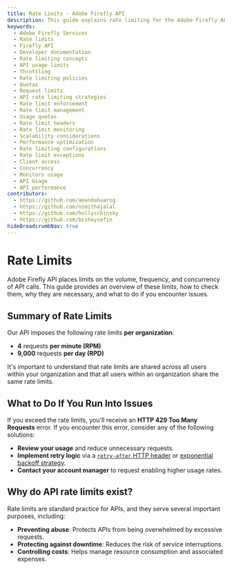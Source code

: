 ```yaml
---
title: Rate Limits - Adobe Firefly API
description: This guide explains rate limiting for the Adobe Firefly API.
keywords:
  - Adobe Firefly Services
  - Rate limits
  - Firefly API
  - Developer documentation
  - Rate limiting concepts
  - API usage limits
  - Throttling
  - Rate limiting policies
  - Quotas
  - Request limits
  - API rate limiting strategies
  - Rate limit enforcement
  - Rate limit management
  - Usage quotas
  - Rate limit headers
  - Rate limit monitoring
  - Scalability considerations
  - Performance optimization
  - Rate limiting configurations
  - Rate limit exceptions
  - Client access
  - Concurrency
  - Monitors usage
  - API Usage
  - API performance
contributors:
  - https://github.com/amandahuarng
  - https://github.com/nimithajalal
  - https://github.com/hollyschinsky
  - https://github.com/bishoysefin
hideBreadcrumbNav: true
---
```


# Rate Limits

Adobe Firefly API places limits on the volume, frequency, and concurrency of API calls. This guide provides an overview of these limits, how to check them, why they are necessary, and what to do if you encounter issues.

## Summary of Rate Limits

Our API imposes the following rate limits **per organization**:

* **4** requests **per minute (RPM)**
* **9,000** requests **per day (RPD)**

It's important to understand that rate limits are shared across all users within your organization and that all users within an organization share the same rate limits.

## What to Do If You Run Into Issues

If you exceed the rate limits, you'll receive an **HTTP 429 Too Many Requests** error. If you encounter this error, consider any of the following solutions:

- **Review your usage** and reduce unnecessary requests.
- **Implement retry logic** via a [`retry-after` HTTP header](https://developer.mozilla.org/en-US/docs/Web/HTTP/Headers/Retry-After) or [exponential backoff strategy](https://en.wikipedia.org/wiki/Exponential_backoff).
- **Contact your account manager** to request enabling higher usage rates.

## Why do API rate limits exist?

Rate limits are standard practice for APIs, and they serve several important purposes, including:

* **Preventing abuse**: Protects APIs from being overwhelmed by excessive requests.
* **Protecting against downtime**: Reduces the risk of service interruptions.
* **Controlling costs**: Helps manage resource consumption and associated expenses.
